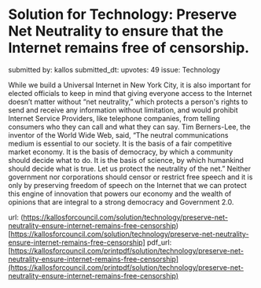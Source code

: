 # Solution for Technology: Preserve Net Neutrality to ensure that the Internet remains free of censorship. #

submitted by: kallos
submitted_dt: 
upvotes: 49
issue: Technology

While we build a Universal Internet in New York City, it is also important for elected officials to keep in mind that giving everyone access to the Internet doesn’t matter without “net neutrality,” which protects a person's rights to send and receive any information without limitation, and would prohibit Internet Service Providers, like telephone companies, from telling consumers who they can call and what they can say. Tim Berners-Lee, the inventor of the World Wide Web, said, “The neutral communications medium is essential to our society. It is the basis of a fair competitive market economy. It is the basis of democracy, by which a community should decide what to do. It is the basis of science, by which humankind should decide what is true. Let us protect the neutrality of the net.” Neither government nor corporations should censor or restrict free speech and it is only by preserving freedom of speech on the Internet that we can protect this engine of innovation that powers our economy and the wealth of opinions that are integral to a strong democracy and Government 2.0.

url: (https://kallosforcouncil.com/solution/technology/preserve-net-neutrality-ensure-internet-remains-free-censorship)[https://kallosforcouncil.com/solution/technology/preserve-net-neutrality-ensure-internet-remains-free-censorship]
pdf_url: [https://kallosforcouncil.com/printpdf/solution/technology/preserve-net-neutrality-ensure-internet-remains-free-censorship](https://kallosforcouncil.com/printpdf/solution/technology/preserve-net-neutrality-ensure-internet-remains-free-censorship)